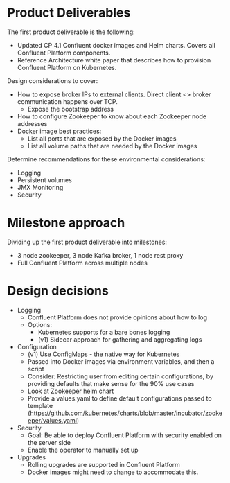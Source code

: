 # Product Deliverables

The first product deliverable is the following:

- Updated CP 4.1 Confluent docker images and Helm charts. Covers all Confluent Platform components.   
- Reference Architecture white paper that describes how to provision Confluent Platform on Kubernetes.

Design considerations to cover:

- How to expose broker IPs to external clients. Direct client <> broker communication happens over TCP.  
  - Expose the bootstrap address
- How to configure Zookeeper to know about each Zookeeper node addresses  
- Docker image best practices:
  - List all ports that are exposed by the Docker images
  - List all volume paths that are needed by the Docker images

Determine recommendations for these environmental considerations:

- Logging
- Persistent volumes
- JMX Monitoring
- Security

# Milestone approach

Dividing up the first product deliverable into milestones:

- 3 node zookeeper, 3 node Kafka broker, 1 node rest proxy
- Full Confluent Platform across multiple nodes

# Design decisions

- Logging
  - Confluent Platform does not provide opinions about how to log
  - Options:
    - Kubernetes supports for a bare bones logging
    - (v1) Sidecar approach for gathering and aggregating logs
- Configuration
  - (v1) Use ConfigMaps - the native way for Kubernetes
  - Passed into Docker images via environment variables, and then a script 
  - Consider: Restricting user from editing certain configurations, by providing defaults that make sense for the 90% use cases
  - Look at Zookeeper helm chart
  - Provide a values.yaml to define default configurations passed to template (https://github.com/kubernetes/charts/blob/master/incubator/zookeeper/values.yaml)
- Security
  - Goal: Be able to deploy Confluent Platform with security enabled on the server side
  - Enable the operator to manually set up 
- Upgrades
  - Rolling upgrades are supported in Confluent Platform
  - Docker images might need to change to accommodate this.
